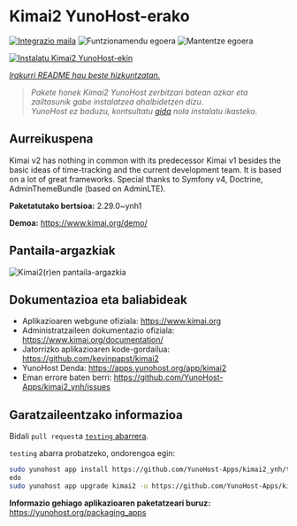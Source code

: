 <!--
Ohart ongi: README hau automatikoki sortu da <https://github.com/YunoHost/apps/tree/master/tools/readme_generator>ri esker
EZ editatu eskuz.
-->

# Kimai2 YunoHost-erako

[![Integrazio maila](https://apps.yunohost.org/badge/integration/kimai2)](https://ci-apps.yunohost.org/ci/apps/kimai2/)
![Funtzionamendu egoera](https://apps.yunohost.org/badge/state/kimai2)
![Mantentze egoera](https://apps.yunohost.org/badge/maintained/kimai2)

[![Instalatu Kimai2 YunoHost-ekin](https://install-app.yunohost.org/install-with-yunohost.svg)](https://install-app.yunohost.org/?app=kimai2)

*[Irakurri README hau beste hizkuntzatan.](./ALL_README.md)*

> *Pakete honek Kimai2 YunoHost zerbitzari batean azkar eta zailtasunik gabe instalatzea ahalbidetzen dizu.*  
> *YunoHost ez baduzu, kontsultatu [gida](https://yunohost.org/install) nola instalatu ikasteko.*

## Aurreikuspena

Kimai v2 has nothing in common with its predecessor Kimai v1 besides the basic ideas of time-tracking and the current development team. It is based on a lot of great frameworks. Special thanks to Symfony v4, Doctrine, AdminThemeBundle (based on AdminLTE).


**Paketatutako bertsioa:** 2.29.0~ynh1

**Demoa:** <https://www.kimai.org/demo/>

## Pantaila-argazkiak

![Kimai2(r)en pantaila-argazkia](./doc/screenshots/screenshot1.png)

## Dokumentazioa eta baliabideak

- Aplikazioaren webgune ofiziala: <https://www.kimai.org>
- Administratzaileen dokumentazio ofiziala: <https://www.kimai.org/documentation/>
- Jatorrizko aplikazioaren kode-gordailua: <https://github.com/kevinpapst/kimai2>
- YunoHost Denda: <https://apps.yunohost.org/app/kimai2>
- Eman errore baten berri: <https://github.com/YunoHost-Apps/kimai2_ynh/issues>

## Garatzaileentzako informazioa

Bidali `pull request`a [`testing` abarrera](https://github.com/YunoHost-Apps/kimai2_ynh/tree/testing).

`testing` abarra probatzeko, ondorengoa egin:

```bash
sudo yunohost app install https://github.com/YunoHost-Apps/kimai2_ynh/tree/testing --debug
edo
sudo yunohost app upgrade kimai2 -u https://github.com/YunoHost-Apps/kimai2_ynh/tree/testing --debug
```

**Informazio gehiago aplikazioaren paketatzeari buruz:** <https://yunohost.org/packaging_apps>
